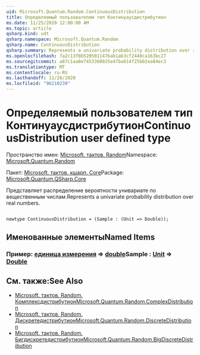 ```yaml
---
uid: Microsoft.Quantum.Random.ContinuousDistribution
title: Определяемый пользователем тип Континуаусдистрибутион
ms.date: 11/25/2020 12:00:00 AM
ms.topic: article
qsharp.kind: udt
qsharp.namespace: Microsoft.Quantum.Random
qsharp.name: ContinuousDistribution
qsharp.summary: Represents a univariate probability distribution over real numbers.
ms.openlocfilehash: fa2c13f8b5205011476ab1ab3cf2440ca163bc27
ms.sourcegitcommit: a87c1aa8e7453360025e47ba614f25b02ea84ec3
ms.translationtype: MT
ms.contentlocale: ru-RU
ms.lasthandoff: 11/26/2020
ms.locfileid: "96210239"
---
```

# <a name="continuousdistribution-user-defined-type"></a><span data-ttu-id="a02b8-102">Определяемый пользователем тип Континуаусдистрибутион</span><span class="sxs-lookup"><span data-stu-id="a02b8-102">ContinuousDistribution user defined type</span></span>

<span data-ttu-id="a02b8-103">Пространство имен: [Microsoft. тактов. Random](xref:Microsoft.Quantum.Random)</span><span class="sxs-lookup"><span data-stu-id="a02b8-103">Namespace: [Microsoft.Quantum.Random](xref:Microsoft.Quantum.Random)</span></span>

<span data-ttu-id="a02b8-104">Пакет: [Microsoft. тактов. кшарп. Core](https://nuget.org/packages/Microsoft.Quantum.QSharp.Core)</span><span class="sxs-lookup"><span data-stu-id="a02b8-104">Package: [Microsoft.Quantum.QSharp.Core](https://nuget.org/packages/Microsoft.Quantum.QSharp.Core)</span></span>


<span data-ttu-id="a02b8-105">Представляет распределение вероятности унивариате по вещественным числам.</span><span class="sxs-lookup"><span data-stu-id="a02b8-105">Represents a univariate probability distribution over real numbers.</span></span>

```qsharp

newtype ContinuousDistribution = (Sample : (Unit => Double));
```



## <a name="named-items"></a><span data-ttu-id="a02b8-106">Именованные элементы</span><span class="sxs-lookup"><span data-stu-id="a02b8-106">Named Items</span></span>

### <a name="sample--unit--double"></a><span data-ttu-id="a02b8-107">Пример: [единица измерения](xref:microsoft.quantum.lang-ref.unit) => [double](xref:microsoft.quantum.lang-ref.double)</span><span class="sxs-lookup"><span data-stu-id="a02b8-107">Sample : [Unit](xref:microsoft.quantum.lang-ref.unit) => [Double](xref:microsoft.quantum.lang-ref.double)</span></span> 



## <a name="see-also"></a><span data-ttu-id="a02b8-108">См. также:</span><span class="sxs-lookup"><span data-stu-id="a02b8-108">See Also</span></span>

- [<span data-ttu-id="a02b8-109">Microsoft. тактов. Random. Комплексдистрибутион</span><span class="sxs-lookup"><span data-stu-id="a02b8-109">Microsoft.Quantum.Random.ComplexDistribution</span></span>](xref:Microsoft.Quantum.Random.ComplexDistribution)
- [<span data-ttu-id="a02b8-110">Microsoft. тактов. Random. Дискретедистрибутион</span><span class="sxs-lookup"><span data-stu-id="a02b8-110">Microsoft.Quantum.Random.DiscreteDistribution</span></span>](xref:Microsoft.Quantum.Random.DiscreteDistribution)
- [<span data-ttu-id="a02b8-111">Microsoft. тактов. Random. Бигдискретедистрибутион</span><span class="sxs-lookup"><span data-stu-id="a02b8-111">Microsoft.Quantum.Random.BigDiscreteDistribution</span></span>](xref:Microsoft.Quantum.Random.BigDiscreteDistribution)